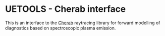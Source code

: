 # UETOOLS - Cherab interface

This is an interface to the [Cherab](https://www.cherab.info/index.html) raytracing
library for forward modelling of diagnostics based on spectroscopic plasma emission.
